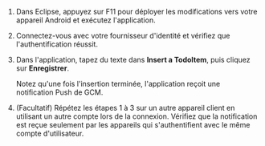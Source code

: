 1.  Dans Eclipse, appuyez sur F11 pour déployer les modifications vers votre appareil Android et exécutez l'application.

2.  Connectez-vous avec votre fournisseur d'identité et vérifiez que l'authentification réussit.

3.  Dans l'application, tapez du texte dans **Insert a TodoItem**, puis cliquez sur **Enregistrer**.

    Notez qu'une fois l'insertion terminée, l'application reçoit une notification Push de GCM.

4.  (Facultatif) Répétez les étapes 1 à 3 sur un autre appareil client en utilisant un autre compte lors de la connexion. Vérifiez que la notification est reçue seulement par les appareils qui s'authentifient avec le même compte d'utilisateur.


